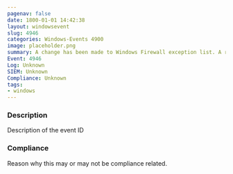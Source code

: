 ```yaml
---
pagenav: false
date: 1800-01-01 14:42:38
layout: windowsevent
slug: 4946
categories: Windows-Events 4900
image: placeholder.png
summary: A change has been made to Windows Firewall exception list. A rule was added
Event: 4946
Log: Unknown
SIEM: Unknown
Compliance: Unknown
tags:
- windows
---
```


### Description

Description of the event ID

### Compliance

Reason why this may or may not be compliance related.
